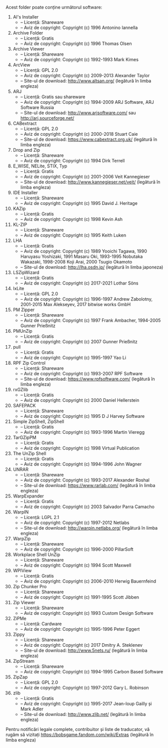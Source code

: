 Acest folder poate conține următorul software:

1. AI's Installer
   - – Licență: Shareware
   - – Aviz de copyright: Copyright (c) 1996 Antonino Iannella
2. Archive Folder
   - – Licență: Gratis
   - – Aviz de copyright: Copyright (c) 1996 Thomas Olsen
3. Archive Viewer
   - – Licență: Shareware
   - – Aviz de copyright: Copyright (c) 1992-1993 Mark Kimes
4. ArcView
   - – Licență: GPL 2.0
   - – Aviz de copyright: Copyright (c) 2009-2013 Alexander Taylor
   - – Site-ul de download: http://www.altsan.org/ (legătură în limba engleza)
5. ARJ
   - – Licență: Gratis sau shareware
   - – Aviz de copyright: Copyright (c) 1994-2009 ARJ Software, ARJ Software Russia
   - – Site-ul de download: http://www.arjsoftware.com/ sau http://arj.sourceforge.net/
6. CABextract
   - – Licență: GPL 2.0
   - – Aviz de copyright: Copyright (c) 2000-2018 Stuart Caie
   - – Site-ul de download: https://www.cabextract.org.uk/ (legătură în limba engleza)
7. Drop and Zip
   - – Licență: Shareware
   - – Aviz de copyright: Copyright (c) 1994 Dirk Terrell
8. E_WISE, NELite, STIX, Typ
   - – Licență: Gratis
   - – Aviz de copyright: Copyright (c) 2001-2006 Veit Kannegieser
   - – Site-ul de download: http://www.kannegieser.net/veit/ (legătură în limba engleza)
9. IDE Installer
   - – Licență: Shareware
   - – Aviz de copyright: Copyright (c) 1995 David J. Heritage
10. KAZip
    - – Licență: Gratis
    - – Aviz de copyright: Copyright (c) 1998 Kevin Ash
11. KL-ZIP
    - – Licență: Shareware
    - – Aviz de copyright: Copyright (c) 1995 Keith Luken
12. LHA
    - – Licență: Gratis
    - – Aviz de copyright: Copyright (c) 1989 Yooichi Tagawa, 1990 Haruyasu Yoshizaki, 1991 Masaru Oki, 1993-1995 Nobutaka Wakazaki, 1998-2008 Koji Arai, 2000 Tsugio Okamoto
    - – Site-ul de download: http://lha.osdn.jp/ (legătură în limba japoneza)
13. LSZipWizard
    - – Licență: Gratis
    - – Aviz de copyright: Copyright (c) 2017-2021 Lothar Söns
14. lxLite
    - – Licență: GPL 2.0
    - – Aviz de copyright: Copyright (c) 1996-1997 Andrew Zabolotny, 2001-2015 Max Alekseyev, 2017 bitwise works GmbH
15. PM Zipper
    - – Licență: Shareware
    - – Aviz de copyright: Copyright (c) 1997 Frank Ambacher, 1994-2005 Gunner Prießnitz
16. PMUnZip
    - – Licență: Gratis
    - – Aviz de copyright: Copyright (c) 2007 Gunner Prießnitz
17. pull
    - – Licență: Gratis
    - – Aviz de copyright: Copyright (c) 1995-1997 Yao Li
18. RPF Zip Control
    - – Licență: Shareware
    - – Aviz de copyright: Copyright (c) 1993-2007 RPF Software
    - – Site-ul de download: https://www.rpfsoftware.com/ (legătură în limba engleza)
19. rxGZlib
    - – Licență: Gratis
    - – Aviz de copyright: Copyright (c) 2000 Daniel Hellerstein
20. SAFEPACK
    - – Licență: Shareware
    - – Aviz de copyright: Copyright (c) 1995 D J Harvey Software
21. Simple ZipShell, ZipShell
    - – Licență: Gratis
    - – Aviz de copyright: Copyright (c) 1993-1996 Martin Vieregg
22. TarGZipPM
    - – Licență: Gratis
    - – Aviz de copyright: Copyright (c) 1998 Virtual Publication
23. The UnZip Shell
    - – Licență: Gratis
    - – Aviz de copyright: Copyright (c) 1994-1996 John Wagner
24. UNRAR
    - – Licență: Shareware
    - – Aviz de copyright: Copyright (c) 1993-2017 Alexander Roshal
    - – Site-ul de download: https://www.rarlab.com/ (legătură în limba engleza)
25. WarpExpander
    - – Licență: Gratis
    - – Aviz de copyright: Copyright (c) 2003 Salvador Parra Camacho
26. WarpIN
    - – Licență: LGPL 2.1
    - – Aviz de copyright: Copyright (c) 1997-2012 Netlabs
    - – Site-ul de download: http://warpin.netlabs.org/ (legătură în limba engleza)
27. WarpZip
    - – Licență: Shareware
    - – Aviz de copyright: Copyright (c) 1996-2000 PillarSoft
28. Workplace Shell UnZip
    - – Licență: Shareware
    - – Aviz de copyright: Copyright (c) 1994 Scott Maxwell
29. WPIView
    - – Licență: Gratis
    - – Aviz de copyright: Copyright (c) 2006-2010 Herwig Bauernfeind
30. Zip Chunker Pro
    - – Licență: Shareware
    - – Aviz de copyright: Copyright (c) 1991-1995 Scott Jibben
31. Zip Viewer
    - – Licență: Shareware
    - – Aviz de copyright: Copyright (c) 1993 Custom Design Software
32. ZiPMe
    - – Licență: Cardware
    - – Aviz de copyright: Copyright (c) 1995-1996 Peter Eggert
33. Zippy
    - – Licență: Shareware
    - – Aviz de copyright: Copyright (c) 2017 Dmitry A. Steklenev
    - – Site-ul de download: http://www.5nets.ru/ (legătură în limba engleza)
34. ZipStream
    - – Licență: Shareware
    - – Aviz de copyright: Copyright (c) 1994-1995 Carbon Based Software
35. ZipZap
    - – Licență: GPL 2.0
    - – Aviz de copyright: Copyright (c) 1997-2012 Gary L. Robinson
36. zlib
    - – Licență: Gratis
    - – Aviz de copyright: Copyright (c) 1995-2017 Jean-loup Gailly și Mark Adler
    - – Site-ul de download: http://www.zlib.net/ (legătură în limba engleza)

Pentru notificări legale complete, contribuitor și liste de traducator, vă rugăm să vizitați https://bobsgame.fandom.com/wiki/Extras (legătură în limba engleza)
